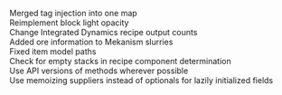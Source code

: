 Merged tag injection into one map  
Reimplement block light opacity  
Change Integrated Dynamics recipe output counts  
Added ore information to Mekanism slurries  
Fixed item model paths  
Check for empty stacks in recipe component determination  
Use API versions of methods wherever possible  
Use memoizing suppliers instead of optionals for lazily initialized fields  
